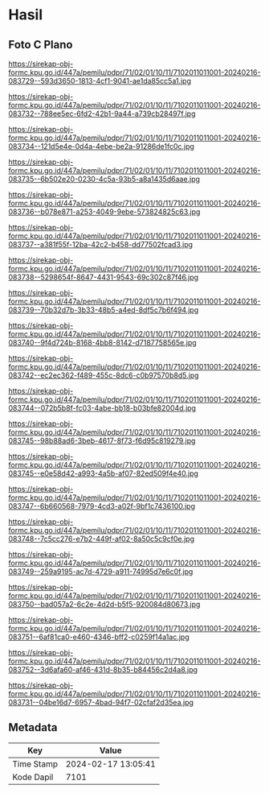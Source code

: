 # Hasil

## Foto C Plano

https://sirekap-obj-formc.kpu.go.id/447a/pemilu/pdpr/71/02/01/10/11/7102011011001-20240216-083729--593d3650-1813-4cf1-9041-ae1da85cc5a1.jpg

https://sirekap-obj-formc.kpu.go.id/447a/pemilu/pdpr/71/02/01/10/11/7102011011001-20240216-083732--788ee5ec-6fd2-42b1-9a44-a739cb28497f.jpg

https://sirekap-obj-formc.kpu.go.id/447a/pemilu/pdpr/71/02/01/10/11/7102011011001-20240216-083734--121d5e4e-0d4a-4ebe-be2a-91286de1fc0c.jpg

https://sirekap-obj-formc.kpu.go.id/447a/pemilu/pdpr/71/02/01/10/11/7102011011001-20240216-083735--6b502e20-0230-4c5a-93b5-a8a1435d6aae.jpg

https://sirekap-obj-formc.kpu.go.id/447a/pemilu/pdpr/71/02/01/10/11/7102011011001-20240216-083736--b078e871-a253-4049-9ebe-573824825c63.jpg

https://sirekap-obj-formc.kpu.go.id/447a/pemilu/pdpr/71/02/01/10/11/7102011011001-20240216-083737--a381f55f-12ba-42c2-b458-dd77502fcad3.jpg

https://sirekap-obj-formc.kpu.go.id/447a/pemilu/pdpr/71/02/01/10/11/7102011011001-20240216-083738--5298654f-8647-4431-9543-69c302c87f46.jpg

https://sirekap-obj-formc.kpu.go.id/447a/pemilu/pdpr/71/02/01/10/11/7102011011001-20240216-083739--70b32d7b-3b33-48b5-a4ed-8df5c7b6f494.jpg

https://sirekap-obj-formc.kpu.go.id/447a/pemilu/pdpr/71/02/01/10/11/7102011011001-20240216-083740--9f4d724b-8168-4bb8-8142-d7187758565e.jpg

https://sirekap-obj-formc.kpu.go.id/447a/pemilu/pdpr/71/02/01/10/11/7102011011001-20240216-083742--ec2ec362-f489-455c-8dc6-c0b97570b8d5.jpg

https://sirekap-obj-formc.kpu.go.id/447a/pemilu/pdpr/71/02/01/10/11/7102011011001-20240216-083744--072b5b8f-fc03-4abe-bb18-b03bfe82004d.jpg

https://sirekap-obj-formc.kpu.go.id/447a/pemilu/pdpr/71/02/01/10/11/7102011011001-20240216-083745--98b88ad6-3beb-4617-8f73-f6d95c819279.jpg

https://sirekap-obj-formc.kpu.go.id/447a/pemilu/pdpr/71/02/01/10/11/7102011011001-20240216-083745--e0e58d42-a993-4a5b-af07-82ed509f4e40.jpg

https://sirekap-obj-formc.kpu.go.id/447a/pemilu/pdpr/71/02/01/10/11/7102011011001-20240216-083747--6b660568-7979-4cd3-a02f-9bf1c7436100.jpg

https://sirekap-obj-formc.kpu.go.id/447a/pemilu/pdpr/71/02/01/10/11/7102011011001-20240216-083748--7c5cc276-e7b2-449f-af02-8a50c5c9cf0e.jpg

https://sirekap-obj-formc.kpu.go.id/447a/pemilu/pdpr/71/02/01/10/11/7102011011001-20240216-083749--259a9195-ac7d-4729-a911-74995d7e6c0f.jpg

https://sirekap-obj-formc.kpu.go.id/447a/pemilu/pdpr/71/02/01/10/11/7102011011001-20240216-083750--bad057a2-6c2e-4d2d-b5f5-920084d80673.jpg

https://sirekap-obj-formc.kpu.go.id/447a/pemilu/pdpr/71/02/01/10/11/7102011011001-20240216-083751--6af81ca0-e460-4346-bff2-c0259f14a1ac.jpg

https://sirekap-obj-formc.kpu.go.id/447a/pemilu/pdpr/71/02/01/10/11/7102011011001-20240216-083752--3d6afa60-af46-431d-8b35-b84456c2d4a8.jpg

https://sirekap-obj-formc.kpu.go.id/447a/pemilu/pdpr/71/02/01/10/11/7102011011001-20240216-083731--04be16d7-6957-4bad-94f7-02cfaf2d35ea.jpg


## Metadata

| Key        | Value               |
| ---------- | ------------------- |
| Time Stamp | 2024-02-17 13:05:41 |
| Kode Dapil | 7101                |



